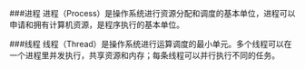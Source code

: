 <!-- 进程和线程.md -->

###进程
进程（Process）是操作系统进行资源分配和调度的基本单位，进程可以申请和拥有计算机资源，是程序执行的基本单位。

###线程
线程（Thread）是操作系统进行运算调度的最小单元。多个线程可以在一个进程里并发执行，共享资源和内存；每条线程可以并行执行不同的任务。
